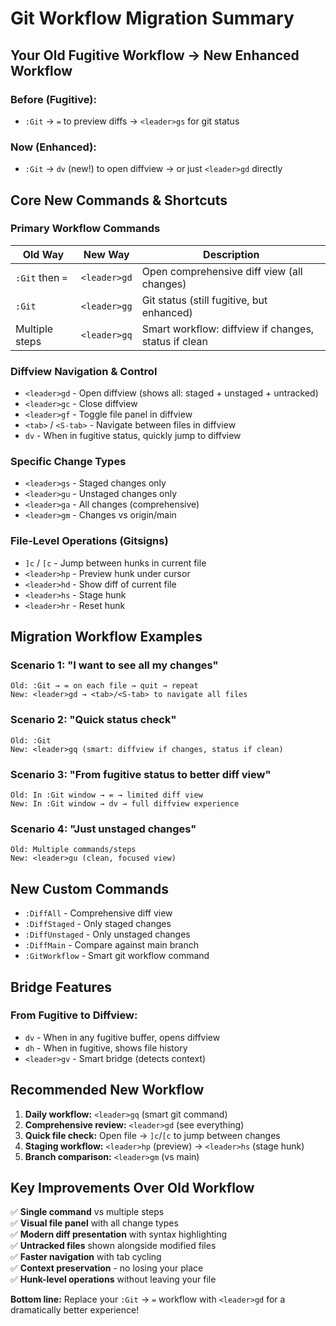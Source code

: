 # Git Workflow Migration Summary

## Your Old Fugitive Workflow → New Enhanced Workflow

### **Before (Fugitive):**
- `:Git` → `=` to preview diffs → `<leader>gs` for git status

### **Now (Enhanced):**
- `:Git` → `dv` (new!) to open diffview → or just `<leader>gd` directly

## Core New Commands & Shortcuts

### **Primary Workflow Commands**
| Old Way | New Way | Description |
|---------|---------|-------------|
| `:Git` then `=` | `<leader>gd` | Open comprehensive diff view (all changes) |
| `:Git` | `<leader>gg` | Git status (still fugitive, but enhanced) |
| Multiple steps | `<leader>gq` | Smart workflow: diffview if changes, status if clean |

### **Diffview Navigation & Control**
- `<leader>gd` - Open diffview (shows all: staged + unstaged + untracked)
- `<leader>gc` - Close diffview
- `<leader>gf` - Toggle file panel in diffview
- `<tab>` / `<S-tab>` - Navigate between files in diffview
- `dv` - When in fugitive status, quickly jump to diffview

### **Specific Change Types**
- `<leader>gs` - Staged changes only
- `<leader>gu` - Unstaged changes only  
- `<leader>ga` - All changes (comprehensive)
- `<leader>gm` - Changes vs origin/main

### **File-Level Operations (Gitsigns)**
- `]c` / `[c` - Jump between hunks in current file
- `<leader>hp` - Preview hunk under cursor
- `<leader>hd` - Show diff of current file
- `<leader>hs` - Stage hunk
- `<leader>hr` - Reset hunk

## Migration Workflow Examples

### **Scenario 1: "I want to see all my changes"**
```
Old: :Git → = on each file → quit → repeat
New: <leader>gd → <tab>/<S-tab> to navigate all files
```

### **Scenario 2: "Quick status check"**
```
Old: :Git
New: <leader>gq (smart: diffview if changes, status if clean)
```

### **Scenario 3: "From fugitive status to better diff view"**
```
Old: In :Git window → = → limited diff view
New: In :Git window → dv → full diffview experience
```

### **Scenario 4: "Just unstaged changes"**
```
Old: Multiple commands/steps
New: <leader>gu (clean, focused view)
```

## New Custom Commands
- `:DiffAll` - Comprehensive diff view
- `:DiffStaged` - Only staged changes
- `:DiffUnstaged` - Only unstaged changes
- `:DiffMain` - Compare against main branch
- `:GitWorkflow` - Smart git workflow command

## Bridge Features

### **From Fugitive to Diffview:**
- `dv` - When in any fugitive buffer, opens diffview
- `dh` - When in fugitive, shows file history
- `<leader>gv` - Smart bridge (detects context)

## Recommended New Workflow

1. **Daily workflow:** `<leader>gq` (smart git command)
2. **Comprehensive review:** `<leader>gd` (see everything)
3. **Quick file check:** Open file → `]c`/`[c` to jump between changes
4. **Staging workflow:** `<leader>hp` (preview) → `<leader>hs` (stage hunk)
5. **Branch comparison:** `<leader>gm` (vs main)

## Key Improvements Over Old Workflow

✅ **Single command** vs multiple steps  
✅ **Visual file panel** with all change types  
✅ **Modern diff presentation** with syntax highlighting  
✅ **Untracked files** shown alongside modified files  
✅ **Faster navigation** with tab cycling  
✅ **Context preservation** - no losing your place  
✅ **Hunk-level operations** without leaving your file  

**Bottom line:** Replace your `:Git` → `=` workflow with `<leader>gd` for a dramatically better experience!